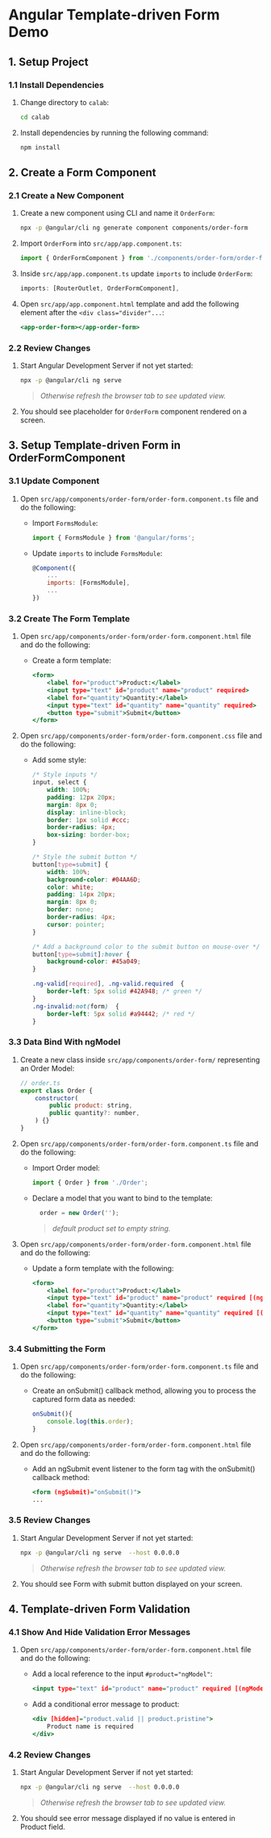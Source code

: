 # Angular Template-driven Form Demo

## 1. Setup Project

### 1.1 Install Dependencies

1. Change directory to `calab`:

    ```.sh
    cd calab
    ```
2. Install dependencies by running the following command:

    ```.sh
    npm install
    ```

## 2. Create a Form Component

### 2.1 Create a New Component

1. Create a new component using CLI and name it `OrderForm`:

    ```.sh
    npx -p @angular/cli ng generate component components/order-form 
    ```

2. Import `OrderForm` into `src/app/app.component.ts`:

    ```.js
    import { OrderFormComponent } from './components/order-form/order-form.component';
    ```

3. Inside `src/app/app.component.ts` update `imports` to include `OrderForm`:

    ```.js
    imports: [RouterOutlet, OrderFormComponent],
    ```

4. Open `src/app/app.component.html` template and add the following element after the `<div class="divider"...`:

    ```.html
    <app-order-form></app-order-form>
    ```
### 2.2 Review Changes

1. Start Angular Development Server if not yet started:

    ```.bash
    npx -p @angular/cli ng serve
    ```
    > _Otherwise refresh the browser tab to see updated view._
2. You should see placeholder for `OrderForm` component rendered on a screen.

## 3. Setup Template-driven Form in OrderFormComponent

### 3.1 Update Component

1. Open `src/app/components/order-form/order-form.component.ts` file and do the following:
    - Import `FormsModule`:

        ```.js
        import { FormsModule } from '@angular/forms';
        ```

    -  Update `imports` to include `FormsModule`:

        ```.js
        @Component({
            ...
            imports: [FormsModule],
            ...
        })
        ```

### 3.2 Create The Form Template
1. Open `src/app/components/order-form/order-form.component.html` file and do the following:
    - Create a form template:

        ```.html
        <form>
            <label for="product">Product:</label>
            <input type="text" id="product" name="product" required>
            <label for="quantity">Quantity:</label>
            <input type="text" id="quantity" name="quantity" required>
            <button type="submit">Submit</button>
        </form>
        ```
2. Open `src/app/components/order-form/order-form.component.css` file and do the following:
    - Add some style:

        ```.css
        /* Style inputs */
        input, select {
            width: 100%;
            padding: 12px 20px;
            margin: 8px 0;
            display: inline-block;
            border: 1px solid #ccc;
            border-radius: 4px;
            box-sizing: border-box;
        }

        /* Style the submit button */
        button[type=submit] {
            width: 100%;
            background-color: #04AA6D;
            color: white;
            padding: 14px 20px;
            margin: 8px 0;
            border: none;
            border-radius: 4px;
            cursor: pointer;
        }

        /* Add a background color to the submit button on mouse-over */
        button[type=submit]:hover {
            background-color: #45a049;
        }

        .ng-valid[required], .ng-valid.required  {
            border-left: 5px solid #42A948; /* green */
        }
        .ng-invalid:not(form)  {
            border-left: 5px solid #a94442; /* red */
        }
        ```

### 3.3 Data Bind With ngModel

1. Create a new class inside `src/app/components/order-form/` representing an Order Model:

    ```.js
    // order.ts
    export class Order {
        constructor(
            public product: string,
            public quantity?: number,
        ) {}
    }
    ```

2. Open `src/app/components/order-form/order-form.component.ts` file and do the following:
    - Import Order model:

        ```.js
        import { Order } from './Order';
        ```

    -  Declare a model that you want to bind to the template:

        ```.js
          order = new Order('');
        ```
        > _default product set to empty string._

3. Open `src/app/components/order-form/order-form.component.html` file and do the following:
    - Update a form template with the following:

        ```.html
        <form>
            <label for="product">Product:</label>
            <input type="text" id="product" name="product" required [(ngModel)]="order.product">
            <label for="quantity">Quantity:</label>
            <input type="text" id="quantity" name="quantity" required [(ngModel)]="order.quantity">
            <button type="submit">Submit</button>
        </form>
        ```

### 3.4 Submitting the Form

1. Open `src/app/components/order-form/order-form.component.ts` file and do the following:
    -  Create an onSubmit() callback method, allowing you to process the captured form data as needed:

        ```.js
        onSubmit(){
            console.log(this.order);
        }
        ```

2. Open `src/app/components/order-form/order-form.component.html` file and do the following:
    - Add an ngSubmit event listener to the form tag with the onSubmit() callback method:

        ```.html
        <form (ngSubmit)="onSubmit()">
        ...

        ```

### 3.5 Review Changes

1. Start Angular Development Server if not yet started:

    ```.bash
    npx -p @angular/cli ng serve  --host 0.0.0.0 
    ```
    > _Otherwise refresh the browser tab to see updated view._

2. You should see Form with submit button displayed on your screen.


## 4. Template-driven Form Validation

### 4.1 Show And Hide Validation Error Messages
1. Open `src/app/components/order-form/order-form.component.html` file and do the following:
    - Add a local reference to the input `#product="ngModel"`:

        ```.html
        <input type="text" id="product" name="product" required [(ngModel)]="order.product" #product="ngModel">
        ```

    - Add a conditional error message to product:

        ```.html
        <div [hidden]="product.valid || product.pristine">
            Product name is required
        </div>        
        ```


### 4.2 Review Changes

1. Start Angular Development Server if not yet started:

    ```.bash
    npx -p @angular/cli ng serve  --host 0.0.0.0 
    ```
    > _Otherwise refresh the browser tab to see updated view._
2. You should see error message displayed if no value is entered in Product field.